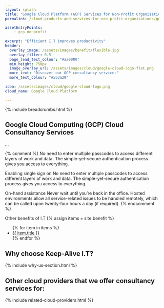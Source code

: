 ```yaml
---
layout: splash 
title: "Google Cloud Platform (GCP) Services for Non-Profit Organisations"
permalink: /cloud-products-and-services-for-non-profit-organisations/google-cloud-computing-gcp

assetEntryPoints:
    - gcp-nonprofit
    
excerpt: "Efficient I.T improves productivity"
header:
  overlay_image: /assets/images/benefit/flexible.jpg
  overlay_filter: 0.5 
  page_lead_text_colour: "#aa0000"
  min_height: 750px
  image_overlay_url: /assets/images/cloud/google-cloud-logo-flat.png 
  more_text: "Discover our GCP consultancy services"
  more_text_colour: "#563a29"
  
icon: /assets/images/cloud/google-cloud-logo.png
cloud_name: Google Cloud Platform

---
```


{% include breadcrumbs.html %}

## <i class="fas fa-cloud page-title-icon" aria-hidden="true"></i> Google Cloud Computing (GCP) Cloud Consultancy Services


...

{% comment %}
No need to enter multiple passcodes to access different layers of work and data. The simple-yet-secure authentication process gives you access to everything.


Enabling single sign on
No need to enter multiple passcodes to access different layers of work and data. The simple-yet-secure authentication process gives you access to everything.

On-hand assistance
Never wait until you’re back in the office. Hosted environments allow all service-related issues to be handled remotely, which can be called upon twenty-four hours a day (if required).
{% endcomment %}

Other benefits of I.T
{% assign items = site.benefit %}
<ul class="">
    {% for item in items %}
        <li><a href="{{ item.url }}">{{ item.title }}</a></li>
    {% endfor %}
</ul>

## Why choose Keep-Alive I.T?
{% include why-us-section.html %}

## Other cloud providers that we offer consultancy services for:
{% include related-cloud-providers.html %}